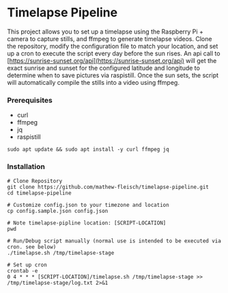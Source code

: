 # Timelapse Pipeline

This project allows you to set up a timelapse using the Raspberry Pi + camera to capture stills, and ffmpeg to generate timelapse videos. Clone the repository, modify the configuration file to match your location, and set up a cron to execute the script every day before the sun rises. An api call to [https://sunrise-sunset.org/api](https://sunrise-sunset.org/api) will get the exact sunrise and sunset for the configured latitude and longitude to determine when to save pictures via raspistill. Once the sun sets, the script will automatically compile the stills into a video using ffmpeg.

### Prerequisites

 - curl
 - ffmpeg
 - jq
 - raspistill

```
sudo apt update && sudo apt install -y curl ffmpeg jq
```

### Installation

```
# Clone Repository
git clone https://github.com/mathew-fleisch/timelapse-pipeline.git
cd timelapse-pipeline

# Customize config.json to your timezone and location
cp config.sample.json config.json

# Note timelapse-pipline location: [SCRIPT-LOCATION]
pwd

# Run/Debug script manually (normal use is intended to be executed via cron. see below)
./timelapse.sh /tmp/timelapse-stage

# Set up cron
crontab -e
0 4 * * * [SCRIPT-LOCATION]/timelapse.sh /tmp/timelapse-stage >> /tmp/timelapse-stage/log.txt 2>&1
```
